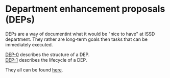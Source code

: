 # Department enhancement proposals (DEPs)

DEPs are a way of documentint what it would be "nice to have" at ISSD department. They rather are long-term goals then tasks that can be immediately executed.

[DEP-0](dep-0.md) describes the structure of a DEP.  
[DEP-1](dep-1.md) describes the lifecycle of a DEP.

They all can be found [here](https://github.com/NPUA/deps).
